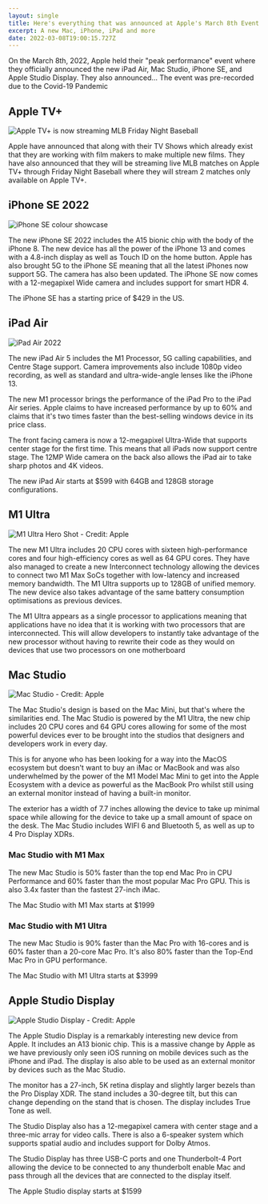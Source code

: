 ```yaml
---
layout: single
title: Here's everything that was announced at Apple's March 8th Event
excerpt: A new Mac, iPhone, iPad and more
date: 2022-03-08T19:00:15.727Z
---
```

On the March 8th, 2022, Apple held their "peak performance" event where they officially announced the new iPad Air, Mac Studio, iPhone SE, and Apple Studio Display. They also announced... The event was pre-recorded due to the Covid-19 Pandemic

## Apple TV+

![Apple TV+ is now streaming MLB Friday Night Baseball](/assets/apple-tv-plus-mlb-friday-night-baseball-hero.jpg)

Apple have announced that along with their TV Shows which already exist that they are working with film makers to make multiple new films. They have also announced that they will be streaming live MLB matches on Apple TV+ through Friday Night Baseball where they will stream 2 matches only available on Apple TV+.

## iPhone SE 2022

![iPhone SE colour showcase](/assets/apple-iphonese-color-lineup-4up-220308.jpg)

The new iPhone SE 2022 includes the A15 bionic chip with the body of the iPhone 8. The new device has all the power of the iPhone 13 and comes with a 4.8-inch display as well as Touch ID on the home button. Apple has also brought 5G to the iPhone SE meaning that all the latest iPhones now support 5G. The camera has also been updated. The iPhone SE now comes with a 12-megapixel Wide camera and includes support for smart HDR 4.



The iPhone SE has a starting price of $429 in the US.



## iPad Air

![iPad Air 2022](/assets/apple-ipad-air-hero-color-lineup-220308.jpg)

The new iPad Air 5 includes the M1 Processor, 5G calling capabilities, and Centre Stage support. Camera improvements also include 1080p video recording, as well as standard and ultra-wide-angle lenses like the iPhone 13.

The new M1 processor brings the performance of the iPad Pro to the iPad Air series. Apple claims to have increased performance by up to 60% and claims that it's two times faster than the best-selling windows device in its price class.

The front facing camera is now a 12-megapixel Ultra-Wide that supports center stage for the first time. This means that all iPads now support centre stage. The 12MP Wide camera on the back also allows the iPad air to take sharp photos and 4K videos.

The new iPad Air starts at $599 with 64GB and 128GB storage configurations.

## M1 Ultra

![M1 Ultra Hero Shot - Credit: Apple](/assets/apple-m1-ultra-hero-220308.jpg)

The new M1 Ultra includes 20 CPU cores with sixteen high-performance cores and four high-efficiency cores as well as 64 GPU cores. They have also managed to create a new Interconnect technology allowing the devices to connect two M1 Max SoCs together with low-latency and increased memory bandwidth. The M1 Ultra supports up to 128GB of unified memory. The new device also takes advantage of the same battery consumption optimisations as previous devices.

The M1 Ultra appears as a single processor to applications meaning that applications have no idea that it is working with two processors that are interconnected. This will allow developers to instantly take advantage of the new processor without having to rewrite their code as they would on devices that use two processors on one motherboard

## Mac Studio

![Mac Studio - Credit: Apple](/assets/apple-mac-studio-front-220308.jpg)

The Mac Studio's design is based on the Mac Mini, but that's where the similarities end. The Mac Studio is powered by the M1 Ultra, the new chip includes 20 CPU cores and 64 GPU cores allowing for some of the most powerful devices ever to be brought into the studios that designers and developers work in every day.

This is for anyone who has been looking for a way into the MacOS ecosystem but doesn't want to buy an iMac or MacBook and was also underwhelmed by the power of the M1 Model Mac Mini to get into the Apple Ecosystem with a device as powerful as the MacBook Pro whilst still using an external monitor instead of having a built-in monitor.

The exterior has a width of 7.7 inches allowing the device to take up minimal space while allowing for the device to take up a small amount of space on the desk. The Mac Studio includes WIFI 6 and Bluetooth 5, as well as up to 4 Pro Display XDRs.

### Mac Studio with M1 Max

The new Mac Studio is 50% faster than the top end Mac Pro in CPU Performance and 60% faster than the most popular Mac Pro GPU. This is also 3.4x faster than the fastest 27-inch iMac.

The Mac Studio with M1 Max starts at $1999

### Mac Studio with M1 Ultra

The new Mac Studio is 90% faster than the Mac Pro with 16-cores and is 60% faster than a 20-core Mac Pro. It's also 80% faster than the Top-End Mac Pro in GPU performance.

The Mac Studio with M1 Ultra starts at $3999

## Apple Studio Display

![Apple Studio Display - Credit: Apple](/assets/apple-studio-display-5k-retina-220308.jpg)

The Apple Studio Display is a remarkably interesting new device from Apple. It includes an A13 bionic chip. This is a massive change by Apple as we have previously only seen iOS running on mobile devices such as the iPhone and iPad. The display is also able to be used as an external monitor by devices such as the Mac Studio.

The monitor has a 27-inch, 5K retina display and slightly larger bezels than the Pro Display XDR. The stand includes a 30-degree tilt, but this can change depending on the stand that is chosen. The display includes True Tone as well.

The Studio Display also has a 12-megapixel camera with center stage and a three-mic array for video calls. There is also a 6-speaker system which supports spatial audio and includes support for Dolby Atmos.

The Studio Display has three USB-C ports and one Thunderbolt-4 Port allowing the device to be connected to any thunderbolt enable Mac and pass through all the devices that are connected to the display itself.

The Apple Studio display starts at $1599